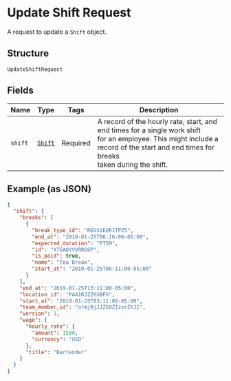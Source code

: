 
# Update Shift Request

A request to update a `Shift` object.

## Structure

`UpdateShiftRequest`

## Fields

| Name | Type | Tags | Description |
|  --- | --- | --- | --- |
| `shift` | [`Shift`](../../doc/models/shift.md) | Required | A record of the hourly rate, start, and end times for a single work shift<br>for an employee. This might include a record of the start and end times for breaks<br>taken during the shift. |

## Example (as JSON)

```json
{
  "shift": {
    "breaks": [
      {
        "break_type_id": "REGS1EQR1TPZ5",
        "end_at": "2019-01-25T06:16:00-05:00",
        "expected_duration": "PT5M",
        "id": "X7GAQYVVRRG6P",
        "is_paid": true,
        "name": "Tea Break",
        "start_at": "2019-01-25T06:11:00-05:00"
      }
    ],
    "end_at": "2019-01-25T13:11:00-05:00",
    "location_id": "PAA1RJZZKXBFG",
    "start_at": "2019-01-25T03:11:00-05:00",
    "team_member_id": "ormj0jJJZ5OZIzxrZYJI",
    "version": 1,
    "wage": {
      "hourly_rate": {
        "amount": 1500,
        "currency": "USD"
      },
      "title": "Bartender"
    }
  }
}
```

